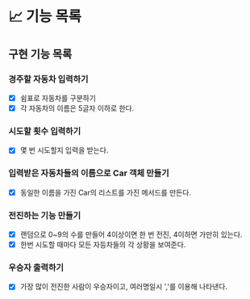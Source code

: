 # 📈 기능 목록

## 구현 기능 목록

### 경주할 자동차 입력하기
- [x] 쉼표로 자동차를 구분하기
- [x] 각 자동차의 이름은 5글자 이하로 한다.
### 시도할 횟수 입력하기
- [x] 몇 번 시도할지 입력을 받는다.
### 입력받은 자동차들의 이름으로 Car 객체 만들기
- [x] 동일한 이름을 가진 Car의 리스트를 가진 메서드를 만든다.
### 전진하는 기능 만들기
- [x] 랜덤으로 0~9의 수를 만들어 4이상이면 한 번 전진,
  4이하면 가만히 있는다.
- [x] 한번 시도할 때마다 모든 자등차들의 각 상황을 보여준다.
### 우승자 출력하기
- [x] 가장 많이 전진한 사람이 우승자이고, 여러명일시 ','를 이용해 
  나타낸다.